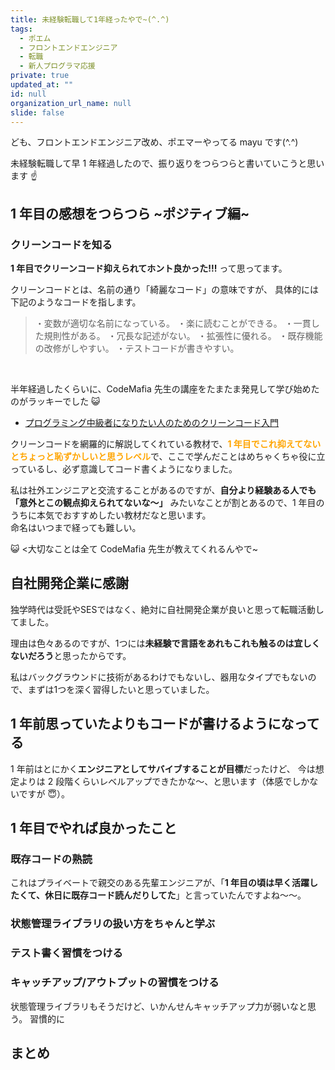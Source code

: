 ```yaml
---
title: 未経験転職して1年経ったやで~(^.^)
tags:
  - ポエム
  - フロントエンドエンジニア
  - 転職
  - 新人プログラマ応援
private: true
updated_at: ""
id: null
organization_url_name: null
slide: false
---
```


ども、フロントエンドエンジニア改め、ポエマーやってる mayu です(^.^)

未経験転職して早 1 年経過したので、振り返りをつらつらと書いていこうと思います ☝️

## 1 年目の感想をつらつら ~ポジティブ編~

### クリーンコードを知る

**1 年目でクリーンコード抑えられてホント良かった!!!**
って思ってます。

クリーンコードとは、名前の通り「綺麗なコード」の意味ですが、
具体的には下記のようなコードを指します。

> ・変数が適切な名前になっている。
> ・楽に読むことができる。
> ・一貫した規則性がある。
> ・冗長な記述がない。
> ・拡張性に優れる。
> ・既存機能の改修がしやすい。
> ・テストコードが書きやすい。

<br />

半年経過したくらいに、CodeMafia 先生の講座をたまたま発見して学び始めたのがラッキーでした 😺

- [プログラミング中級者になりたい人のためのクリーンコード入門](https://www.udemy.com/course/clean-code-tutorial/)

クリーンコードを網羅的に解説してくれている教材で、<font color="orange">**1 年目でこれ抑えてないとちょっと恥ずかしいと思うレベル**</font>で、ここで学んだことはめちゃくちゃ役に立っているし、必ず意識してコード書くようになりました。

私は社外エンジニアと交流することがあるのですが、**自分より経験ある人でも「意外とこの観点抑えられてないな〜」** みたいなことが割とあるので、1 年目のうちに本気でおすすめしたい教材だなと思います。<br />
命名はいつまで経っても難しい。

😺 <大切なことは全て CodeMafia 先生が教えてくれるんやで~

## 自社開発企業に感謝
独学時代は受託やSESではなく、絶対に自社開発企業が良いと思って転職活動してました。

理由は色々あるのですが、1つには**未経験で言語をあれもこれも触るのは宜しくないだろう**と思ったからです。

私はバックグラウンドに技術があるわけでもないし、器用なタイプでもないので、まずは1つを深く習得したいと思っていました。

## 1 年前思っていたよりもコードが書けるようになってる

1 年前はとにかく**エンジニアとしてサバイブすることが目標**だったけど、
今は想定よりは 2 段階くらいレベルアップできたかな〜、と思います（体感でしかないですが 😇）。


## 1 年目でやれば良かったこと

### 既存コードの熟読

これはプライベートで親交のある先輩エンジニアが、「**1 年目の頃は早く活躍したくて、休日に既存コード読んだりしてた**」と言っていたんですよね〜〜。

### 状態管理ライブラリの扱い方をちゃんと学ぶ

### テスト書く習慣をつける

### キャッチアップ/アウトプットの習慣をつける

状態管理ライブラリもそうだけど、いかんせんキャッチアップ力が弱いなと思う。
習慣的に

## まとめ
